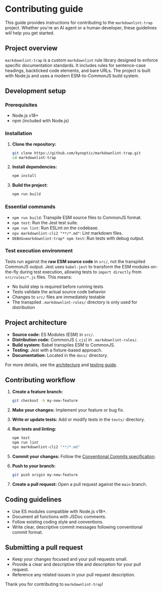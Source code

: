 # Contributing guide

This guide provides instructions for contributing to the `markdownlint-trap` project. Whether you're an AI agent or a human developer, these guidelines will help you get started.

## Project overview

`markdownlint-trap` is a custom `markdownlint` rule library designed to enforce specific documentation standards. It includes rules for sentence-case headings, backticked code elements, and bare URLs. The project is built with Node.js and uses a modern ESM-to-CommonJS build system.

## Development setup

### Prerequisites

- Node.js v18+
- npm (included with Node.js)

### Installation

1. **Clone the repository:**

    ```bash
    git clone https://github.com/kynoptic/markdownlint-trap.git
    cd markdownlint-trap
    ```

2. **Install dependencies:**

    ```bash
    npm install
    ```

3. **Build the project:**

    ```bash
    npm run build
    ```

### Essential commands

- `npm run build`: Transpile ESM source files to CommonJS format.
- `npm test`: Run the Jest test suite.
- `npm run lint`: Run ESLint on the codebase.
- `npx markdownlint-cli2 "**/*.md"`: Lint markdown files.
- `DEBUG=markdownlint-trap* npm test`: Run tests with debug output.

### Test execution environment

Tests run against the **raw ESM source code** in `src/`, not the transpiled CommonJS output. Jest uses `babel-jest` to transform the ESM modules on-the-fly during test execution, allowing tests to `import directly` from `src/rules/*.js` files. This means:

- No build step is required before running tests
- Tests validate the actual source code behavior
- Changes to `src/` files are immediately testable
- The transpiled `.markdownlint-rules/` directory is only used for distribution

## Project architecture

- **Source code:** ES Modules (ESM) in `src/`.
- **Distribution code:** CommonJS (`.cjs`) in `.markdownlint-rules/`.
- **Build system:** Babel transpiles ESM to CommonJS.
- **Testing:** Jest with a fixture-based approach.
- **Documentation:** Located in the `docs/` directory.

For more details, see the [architecture](./docs/architecture.md) and [testing guide](./docs/testing.md).

## Contributing workflow

1. **Create a feature branch:**

    ```bash
    git checkout -b my-new-feature
    ```

2. **Make your changes:** Implement your feature or bug fix.

3. **Write or update tests:** Add or modify tests in the `tests/` directory.

4. **Run tests and linting:**

    ```bash
    npm test
    npm run lint
    npx markdownlint-cli2 "**/*.md"
    ```

5. **Commit your changes:** Follow the [Conventional Commits specification](https://www.conventionalcommits.org/en/v1.0.0/).

6. **Push to your branch:**

    ```bash
    git push origin my-new-feature
    ```

7. **Create a pull request:** Open a pull request against the `main` branch.

## Coding guidelines

- Use ES modules compatible with Node.js v18+.
- Document all functions with JSDoc comments.
- Follow existing coding style and conventions.
- Write clear, descriptive commit messages following conventional commit format.

## Submitting a pull request

- Keep your changes focused and your pull requests small.
- Provide a clear and descriptive title and description for your pull request.
- Reference any related issues in your pull request description.

Thank you for contributing to `markdownlint-trap`!
